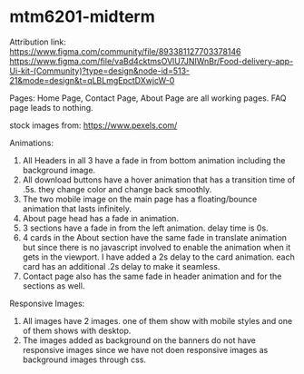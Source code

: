# mtm6201-midterm

Attribution link:
https://www.figma.com/community/file/893381127703378146
https://www.figma.com/file/vaBd4cktmsOVlU7JNIWnBr/Food-delivery-app-Ui-kit-(Community)?type=design&node-id=513-21&mode=design&t=qLBLmgEpctDXwjcW-0

Pages: Home Page, Contact Page, About Page are all working pages. FAQ page leads to nothing.

stock images from:
https://www.pexels.com/

Animations:
1. All Headers in all 3 have a fade in from bottom animation including the background image. 
2. All download buttons have a hover animation that has a transition time of .5s. they change color and change back smoothly.
3. The two mobile image on the main page has a floating/bounce animation that lasts infinitely.
4. About page head has a fade in animation.
5. 3 sections have a fade in from the left animation. delay time is 0s.
6. 4 cards in the About section have the same fade in translate animation but since there is no javascript involved to enable the animation when it gets in the viewport. I have added a 2s delay to the card animation. each card has an additional .2s delay to make it seamless.
7. Contact page also has the same fade in header animation and for the sections as well.

Responsive Images:
1. All images have 2 images. one of them show with mobile styles and one of them shows with desktop.
2. The images added as background on the banners do not have responsive images since we have not doen responsive images as background images through css.